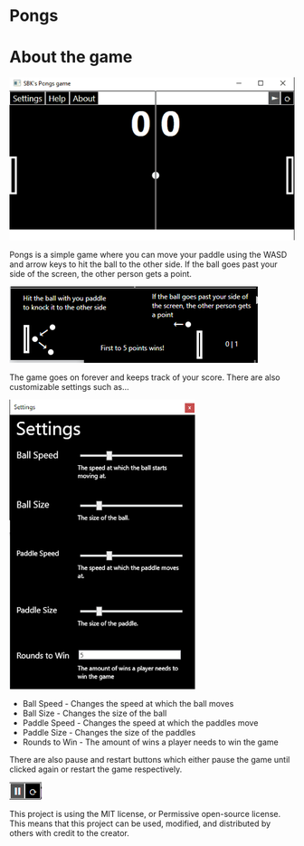 # Pongs

# About the game          

![](https://github.com/AvocadoPenguin/Pongs/blob/main/Pictures/PongsGif.gif)

Pongs is a simple game where you can move your paddle using the WASD and arrow keys to hit the ball to the other side. If the ball goes past your side of the screen, the other person gets a point. 
  
![Application Image](https://github.com/AvocadoPenguin/Pongs/blob/main/Pictures/Directions.png)

The game goes on forever and keeps track of your score. There are also customizable settings such as…

![Application Image](https://github.com/AvocadoPenguin/Pongs/blob/main/Pictures/Settings.png)

* Ball Speed - Changes the speed at which the ball moves
* Ball Size - Changes the size of the ball
* Paddle Speed - Changes the speed at which the paddles move
* Paddle Size - Changes the size of the paddles
* Rounds to Win - The amount of wins a player needs to win the game


There are also pause and restart buttons which either pause the game until clicked again or restart the game respectively.
  
![Application Image](https://github.com/AvocadoPenguin/Pongs/blob/main/Pictures/Buttons.png)


This project is using the MIT license, or Permissive open-source license. This means that this project can be used, modified, and distributed by others with credit to the creator.
